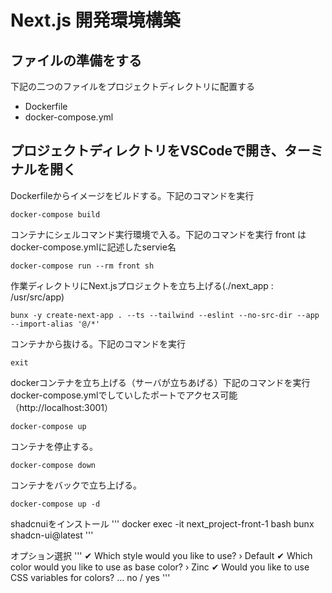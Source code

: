 # Next.js 開発環境構築

## ファイルの準備をする
下記の二つのファイルをプロジェクトディレクトリに配置する
- Dockerfile
- docker-compose.yml

## プロジェクトディレクトリをVSCodeで開き、ターミナルを開く
Dockerfileからイメージをビルドする。下記のコマンドを実行
```
docker-compose build
```

コンテナにシェルコマンド実行環境で入る。下記のコマンドを実行  front はdocker-compose.ymlに記述したservie名
```
docker-compose run --rm front sh
```

作業ディレクトリにNext.jsプロジェクトを立ち上げる(./next_app : /usr/src/app)
```
bunx -y create-next-app . --ts --tailwind --eslint --no-src-dir --app --import-alias '@/*' 
```

コンテナから抜ける。下記のコマンドを実行
```
exit
```

dockerコンテナを立ち上げる（サーバが立ちあげる）下記のコマンドを実行
docker-compose.ymlでしていしたポートでアクセス可能（http://localhost:3001）
```
docker-compose up
```

コンテナを停止する。
```
docker-compose down
```

コンテナをバックで立ち上げる。
```
docker-compose up -d
```

shadcnuiをインストール
'''
docker exec -it next_project-front-1 bash
bunx shadcn-ui@latest
'''

オプション選択
'''
✔ Which style would you like to use? › Default
✔ Which color would you like to use as base color? › Zinc
✔ Would you like to use CSS variables for colors? … no / yes
'''